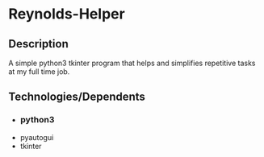 # Reynolds-Helper
## Description
A simple python3 tkinter program that helps and simplifies repetitive tasks at my full time job.
## Technologies/Dependents
- ### python3
- pyautogui
- tkinter

